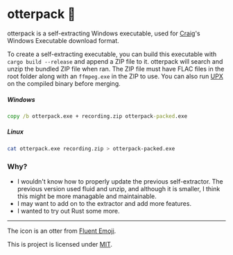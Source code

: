 # otterpack 🦦

otterpack is a self-extracting Windows executable, used for [Craig](https://craig.chat)'s Windows Executable download format.

To create a self-extracting executable, you can build this executable with `cargo build --release` and append a ZIP file to it. otterpack will search and unzip the bundled ZIP file when ran. The ZIP file must have FLAC files in the root folder along with an `ffmpeg.exe` in the ZIP to use. You can also run [UPX](https://upx.github.io) on the compiled binary before merging.

##### Windows
```bat
copy /b otterpack.exe + recording.zip otterpack-packed.exe
```

##### Linux
```sh
cat otterpack.exe recording.zip > otterpack-packed.exe
```

### Why?
- I wouldn't know how to properly update the previous self-extractor. The previous version used fluid and unzip, and although it is smaller, I think this might be more managable and maintainable.
- I may want to add on to the extractor and add more features.
- I wanted to try out Rust some more.

---

The icon is an otter from [Fluent Emoji](https://github.com/microsoft/fluentui-emoji).

This is project is licensed under [MIT](/LICENSE).